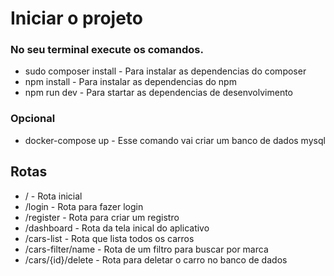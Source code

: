 # Iniciar o projeto

### No seu terminal execute os comandos.

- sudo composer install - Para instalar as dependencias do composer 
- npm install - Para instalar as dependencias do npm
- npm run dev - Para startar as dependencias de desenvolvimento 

### Opcional
- docker-compose up - Esse comando vai criar um banco de dados mysql

## Rotas

- / - Rota inicial
- /login - Rota para fazer login
- /register - Rota para criar um registro
- /dashboard - Rota da tela inical do aplicativo
- /cars-list - Rota que lista todos os carros
- /cars-filter/name - Rota de um filtro para buscar por marca
- /cars/{id}/delete - Rota para deletar o carro no banco de dados
